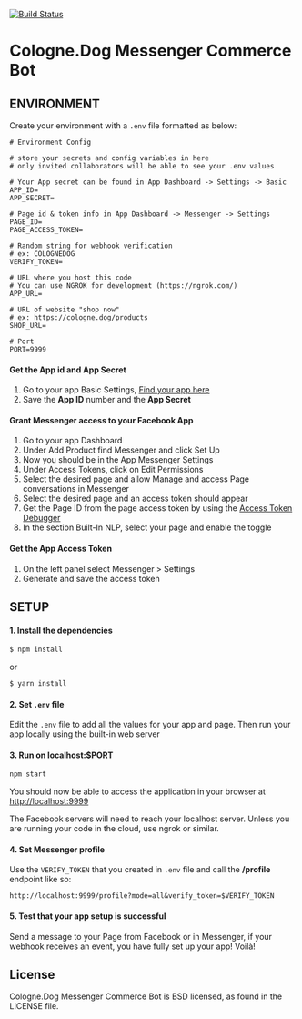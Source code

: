 [![Build Status](https://travis-ci.com/Cologne-Dog/messenger-commerce-bot.svg?branch=master)](https://travis-ci.com/Cologne-Dog/messenger-commerce-bot)

# Cologne.Dog Messenger Commerce Bot


## ENVIRONMENT

Create your environment with a `.env` file formatted as below:

```
# Environment Config

# store your secrets and config variables in here
# only invited collaborators will be able to see your .env values

# Your App secret can be found in App Dashboard -> Settings -> Basic
APP_ID=
APP_SECRET=

# Page id & token info in App Dashboard -> Messenger -> Settings
PAGE_ID=
PAGE_ACCESS_TOKEN=

# Random string for webhook verification
# ex: COLOGNEDOG
VERIFY_TOKEN=

# URL where you host this code
# You can use NGROK for development (https://ngrok.com/)
APP_URL=

# URL of website "shop now"
# ex: https://cologne.dog/products
SHOP_URL=

# Port
PORT=9999
```

#### Get the App id and App Secret

1. Go to your app Basic Settings, [Find your app here](https://developers.facebook.com/apps)
2. Save the **App ID** number and the **App Secret**

#### Grant  Messenger access to your Facebook App

1. Go to your app Dashboard
2. Under Add Product find Messenger and click Set Up
3. Now you should be in the App Messenger Settings
4. Under Access Tokens, click on Edit Permissions
5. Select the desired page and allow Manage and access Page conversations in Messenger
6. Select the desired page and an access token should appear
7. Get the Page ID from the page access token by using the [Access Token Debugger](https://developers.facebook.com/tools/debug/accesstoken/)
8. In the section Built-In NLP, select your page and enable the toggle

#### Get the App Access Token

1. On the left panel select Messenger > Settings
2. Generate and save the access token


## SETUP

#### 1. Install the dependencies

```bash
$ npm install
```

or

```bash
$ yarn install
```

#### 2. Set `.env` file

 Edit the `.env` file to add all the values for your app and page. Then run your app locally using the built-in web server

#### 3. Run on localhost:$PORT

```bash
npm start
```

You should now be able to access the application in your browser at [http://localhost:9999](http://localhost:9999)

The Facebook servers will need to reach your localhost server. Unless you are running your code in the cloud, use ngrok or similar.

#### 4. Set Messenger profile

Use the `VERIFY_TOKEN` that you created in `.env` file and call the **/profile** endpoint like so:
```
http://localhost:9999/profile?mode=all&verify_token=$VERIFY_TOKEN
```

#### 5. Test that your app setup is successful

Send a message to your Page from Facebook or in Messenger, if your webhook receives an event, you have fully set up your app! Voilà!

## License
Cologne.Dog Messenger Commerce Bot is BSD licensed, as found in the LICENSE file.
